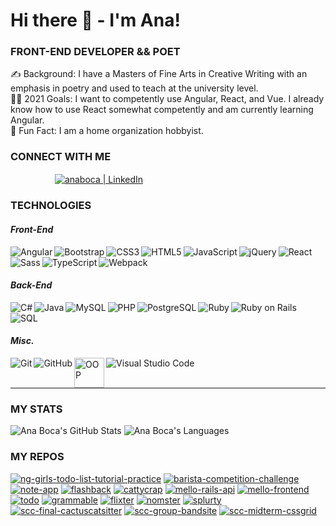 # Hi there 👋 - I'm Ana!

### FRONT-END DEVELOPER && POET

✍️ Background: I have a Masters of Fine Arts in Creative Writing with an emphasis in poetry and used to teach at the university level.<br />
👩‍💻 2021 Goals: I want to competently use Angular, React, and Vue. I already know how to use React somewhat competently and am currently learning Angular.<br />
🤪 Fun Fact: I am a home organization hobbyist.<br />

### CONNECT WITH ME

&nbsp;&nbsp;&nbsp;&nbsp;&nbsp;&nbsp;&nbsp;&nbsp;&nbsp;&nbsp;&nbsp;&nbsp;&nbsp;&nbsp;&nbsp;&nbsp;&nbsp;&nbsp;[<img align="center" alt="anaboca | LinkedIn" src="https://cdn.iconscout.com/icon/free/png-48/linkedin-42-151143.png" />][linkedin]

### TECHNOLOGIES

#### _Front-End_

<img align="left" alt="Angular" src="https://cdn.iconscout.com/icon/free/png-48/angular-2038881-1720094.png" />
<img align="left" alt="Bootstrap" src="https://cdn.iconscout.com/icon/free/png-48/bootstrap-226077.png" />
<img align="left" alt="CSS3" src="https://cdn.iconscout.com/icon/free/png-48/css3-9-1175237.png" />
<img align="left" alt="HTML5" src="https://cdn.iconscout.com/icon/free/png-48/html5-10-569380.png" />
<img align="left" alt="JavaScript" src="https://cdn.iconscout.com/icon/free/png-48/javascript-24-1174950.png" />
<img align="left" alt="jQuery" src="https://cdn.iconscout.com/icon/free/png-48/jquery-7-1175152.png" />
<img align="left" alt="React" src="https://cdn.iconscout.com/icon/free/png-48/react-4-1175110.png" />
<img align="left" alt="Sass" src="https://cdn.iconscout.com/icon/free/png-48/sass-226054.png" />
<img align="left" alt="TypeScript" src="https://cdn.iconscout.com/icon/free/png-48/typescript-1174965.png" />
<img align="left" alt="Webpack" src="https://cdn.iconscout.com/icon/free/png-48/webpack-3-1174982.png" /><br /><br />

#### _Back-End_

<img align="left" alt="C#" src="https://cdn.iconscout.com/icon/free/png-48/csharp-1-1175241.png" />
<img align="left" alt="Java" src="https://cdn.iconscout.com/icon/free/png-48/java-58-1174951.png" />
<img align="left" alt="MySQL" src="https://cdn.iconscout.com/icon/free/png-48/mysql-21-1174941.png" />
<img align="left" alt="PHP" src="https://cdn.iconscout.com/icon/free/png-48/php-99-1175127.png" />
<img align="left" alt="PostgreSQL" src="https://cdn.iconscout.com/icon/free/png-48/postgresql-5-569524.png" />
<img align="left" alt="Ruby" src="https://cdn.iconscout.com/icon/free/png-48/ruby-46-1175101.png" />
<img align="left" alt="Ruby on Rails" src="https://cdn.iconscout.com/icon/free/png-48/rails-2-1175112.png" />
<img align="left" alt="SQL" src="https://cdn.iconscout.com/icon/free/png-48/sql-29-1127899.png" /><br /><br />

#### _Misc._

<img align="left" alt="Git" src="https://cdn.iconscout.com/icon/free/png-48/git-225996.png" />
<img align="left" alt="GitHub" src="https://cdn.iconscout.com/icon/free/png-48/github-2506802-2100702.png" />
<img align="left" alt="OOP" width="48px" src="https://miro.medium.com/max/300/0*goJuBKoyL-zZX4RB.png" />
<img align="left" alt="Visual Studio Code" src="https://cdn.iconscout.com/icon/free/png-48/visual-studio-code-1868941-1583105.png" /><br /><br />

---

### MY STATS

![Ana Boca's GitHub Stats](https://github-readme-stats.vercel.app/api?username=AnaBoca&show_icons=true&theme=chartreuse-dark&count_private=true&include_all_commits=true)
![Ana Boca's Languages](https://github-readme-stats.vercel.app/api/top-langs/?username=AnaBoca&layout=compact&theme=chartreuse-dark&hide=ruby,coffeescript)

### MY REPOS

[![ng-girls-todo-list-tutorial-practice](https://github-readme-stats.vercel.app/api/pin/?username=AnaBoca&repo=ng-girls-todo-list-tutorial-practice&theme=algolia)](https://github.com/AnaBoca/ng-girls-todo-list-tutorial-practice)
[![barista-competition-challenge](https://github-readme-stats.vercel.app/api/pin/?username=AnaBoca&repo=barista-competition-challenge&theme=algolia)](https://github.com/AnaBoca/barista-competition-challenge)
[![note-app](https://github-readme-stats.vercel.app/api/pin/?username=AnaBoca&repo=note-app&theme=blueberry)](https://github.com/AnaBoca/note-app)
[![flashback](https://github-readme-stats.vercel.app/api/pin/?username=AnaBoca&repo=flashback&theme=blueberry)](https://github.com/AnaBoca/flashback)
[![cattycrap](https://github-readme-stats.vercel.app/api/pin/?username=AnaBoca&repo=cattycrap&theme=blueberry)](https://github.com/AnaBoca/cattycrap)
[![mello-rails-api](https://github-readme-stats.vercel.app/api/pin/?username=AnaBoca&repo=mello-rails-api&theme=blueberry)](https://github.com/AnaBoca/mello-rails-api)
[![mello-frontend](https://github-readme-stats.vercel.app/api/pin/?username=AnaBoca&repo=mello-frontend&theme=blueberry)](https://github.com/AnaBoca/mello-frontend)
[![todo](https://github-readme-stats.vercel.app/api/pin/?username=AnaBoca&repo=todo&theme=blueberry)](https://github.com/AnaBoca/todo)
[![grammable](https://github-readme-stats.vercel.app/api/pin/?username=AnaBoca&repo=grammable&theme=blueberry)](https://github.com/AnaBoca/grammable)
[![flixter](https://github-readme-stats.vercel.app/api/pin/?username=AnaBoca&repo=flixter&theme=blueberry)](https://github.com/AnaBoca/flixter)
[![nomster](https://github-readme-stats.vercel.app/api/pin/?username=AnaBoca&repo=nomster&theme=blueberry)](https://github.com/AnaBoca/nomster)
[![splurty](https://github-readme-stats.vercel.app/api/pin/?username=AnaBoca&repo=splurty&theme=blueberry)](https://github.com/AnaBoca/splurty)
[![scc-final-cactuscatsitter](https://github-readme-stats.vercel.app/api/pin/?username=AnaBoca&repo=scc-final-cactuscatsitter&theme=shades-of-purple)](https://github.com/AnaBoca/scc-final-cactuscatsitter)
[![scc-group-bandsite](https://github-readme-stats.vercel.app/api/pin/?username=AnaBoca&repo=scc-group-bandsite&theme=shades-of-purple)](https://github.com/AnaBoca/scc-group-bandsite)
[![scc-midterm-cssgrid](https://github-readme-stats.vercel.app/api/pin/?username=AnaBoca&repo=scc-midterm-cssgrid&theme=shades-of-purple)](https://github.com/AnaBoca/scc-midterm-cssgrid)

[linkedin]: https://www.linkedin.com/in/anaboca/
